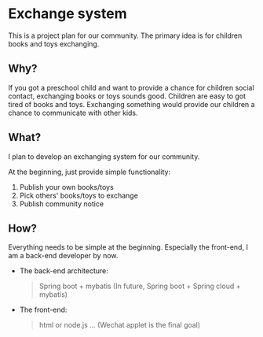 # Exchange system

This is a project plan for our community. The primary idea is for children books and toys exchanging.

## Why?
If you got a preschool child and want to provide a chance for children social contact, exchanging books or toys sounds good. Children are easy to got tired of books and toys. Exchanging something would provide our children a chance to communicate with other kids.  

## What?
I plan to develop an exchanging system for our community. 

At the beginning, just provide simple functionality: 
1. Publish your own books/toys
2. Pick others' books/toys to exchange
3. Publish community notice
 
## How?
Everything needs to be simple at the beginning. Especially the front-end, I am a back-end developer by now.

* The back-end architecture:
  > Spring boot + mybatis
    (In future, Spring boot + Spring cloud + mybatis)

* The front-end:
  > html or node.js ...
    (Wechat applet is the final goal)
